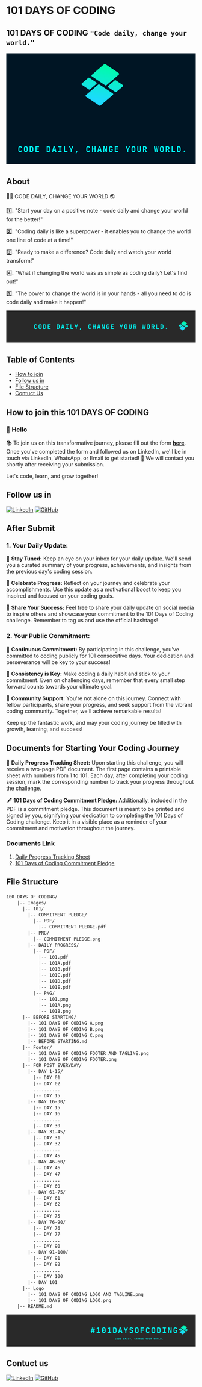 # 101 DAYS OF CODING

## 101 DAYS OF CODING `"Code daily, change your world."`

![](./Image/Logo/101%20DAYS%20OF%20CODING%20LOGO%20AND%20TAGLINE%201.png)

## About

👨‍💻 CODE DAILY, CHANGE YOUR WORLD 🌏

1️⃣. "Start your day on a positive note - code daily and change your world for the better!"

2️⃣. "Coding daily is like a superpower - it enables you to change the world one line of code at a time!"

3️⃣. "Ready to make a difference? Code daily and watch your world transform!"

4️⃣. "What if changing the world was as simple as coding daily? Let's find out!"

5️⃣. "The power to change the world is in your hands - all you need to do is code daily and make it happen!"

![](./Image/Footer/101%20DAYS%20OF%20CODING%20FOOTER.png)

## Table of Contents

- [How to join](#how-to-join-this-101-days-of-coding)
- [Follow us in](#follow-us-in)
- [File Structure](#file-structure)
- [Contuct Us](#contuct-us)

## How to join this **101 DAYS OF CODING**

### 👋 Hello

📚 To join us on this transformative journey, please fill out the form [**here**](https://forms.gle/g3L9VAK4ZTeKmXuN8). Once you've completed the form and followed us on LinkedIn, we'll be in touch via LinkedIn, WhatsApp, or Email to get started! 🚀 We will contact you shortly after receiving your submission.

Let's code, learn, and grow together!

## Follow us in

[![LinkedIn](https://skillicons.dev/icons?i=linkedin)](https://www.linkedin.com/company/101daysofcoding/)
[![GitHub](https://skillicons.dev/icons?i=github)](https://github.com/101-DAYS-OF-CODING/101daysofcoding/)

## After Submit

### 1. Your Daily Update:

📩 **Stay Tuned:** Keep an eye on your inbox for your daily update. We'll send you a curated summary of your progress, achievements, and insights from the previous day's coding session.

🎉 **Celebrate Progress:** Reflect on your journey and celebrate your accomplishments. Use this update as a motivational boost to keep you inspired and focused on your coding goals.

🚀 **Share Your Success:** Feel free to share your daily update on social media to inspire others and showcase your commitment to the 101 Days of Coding challenge. Remember to tag us and use the official hashtags!

### 2. Your Public Commitment:

📅 **Continuous Commitment:** By participating in this challenge, you've committed to coding publicly for 101 consecutive days. Your dedication and perseverance will be key to your success!

💪 **Consistency is Key:** Make coding a daily habit and stick to your commitment. Even on challenging days, remember that every small step forward counts towards your ultimate goal.

👥 **Community Support:** You're not alone on this journey. Connect with fellow participants, share your progress, and seek support from the vibrant coding community. Together, we'll achieve remarkable results!

Keep up the fantastic work, and may your coding journey be filled with growth, learning, and success!

## **Documents for Starting Your Coding Journey**

📃 **Daily Progress Tracking Sheet:** Upon starting this challenge, you will receive a two-page PDF document. The first page contains a printable sheet with numbers from 1 to 101. Each day, after completing your coding session, mark the corresponding number to track your progress throughout the challenge.

🖋️ **101 Days of Coding Commitment Pledge:** Additionally, included in the PDF is a commitment pledge. This document is meant to be printed and signed by you, signifying your dedication to completing the 101 Days of Coding challenge. Keep it in a visible place as a reminder of your commitment and motivation throughout the journey.

### Documents Link

1.  [Daily Progress Tracking Sheet](https://github.com/101-DAYS-OF-CODING/101daysofcoding/tree/main/Image/101/DAILY%20PROGRESS)
2.  [101 Days of Coding Commitment Pledge](https://github.com/101-DAYS-OF-CODING/101daysofcoding/tree/main/Image/101/COMMITMENT%20PLEDGE)

## File Structure

```
100 DAYS OF CODING/
    |-- Images/
      |-- 101/
        |-- COMMITMENT PLEDGE/
          |-- PDF/
            |-- COMMITMENT PLEDGE.pdf
        |-- PNG/
          |-- COMMITMENT PLEDGE.png
        |-- DAILY PROGRESS/
          |-- PDF/
            |-- 101.pdf
            |-- 101A.pdf
            |-- 101B.pdf
            |-- 101C.pdf
            |-- 101D.pdf
            |-- 101E.pdf
          |-- PNG/
            |-- 101.png
            |-- 101A.png
            |-- 101B.png
      |-- BEFORE STARTING/
        |-- 101 DAYS OF CODING A.png
        |-- 101 DAYS OF CODING B.png
        |-- 101 DAYS OF CODING C.png
        |-- BEFORE_STARTING.md
      |-- Footer/
        |-- 101 DAYS OF CODING FOOTER AND TAGLINE.png
        |-- 101 DAYS OF CODING FOOTER.png
      |-- FOR POST EVERYDAY/
        |-- DAY 1-15/
          |-- DAY 01
          |-- DAY 02
          ..........
          |-- DAY 15
        |-- DAY 16-30/
          |-- DAY 15
          |-- DAY 16
          ..........
          |-- DAY 30
        |-- DAY 31-45/
          |-- DAY 31
          |-- DAY 32
          ..........
          |-- DAY 45
        |-- DAY 46-60/
          |-- DAY 46
          |-- DAY 47
          ..........
          |-- DAY 60
        |-- DAY 61-75/
          |-- DAY 61
          |-- DAY 62
          ..........
          |-- DAY 75
        |-- DAY 76-90/
          |-- DAY 76
          |-- DAY 77
          ..........
          |-- DAY 90
        |-- DAY 91-100/
          |-- DAY 91
          |-- DAY 92
          ..........
          |-- DAY 100
        |-- DAY 101
      |-- Logo
        |-- 101 DAYS OF CODING LOGO AND TAGLINE.png
        |-- 101 DAYS OF CODING LOGO.png
    |-- README.md
```

![](./Image/Footer/101%20DAYS%20OF%20CODING%20FOOTER%20AND%20TAGLINE.png)

## Contuct us

[![LinkedIn](https://skillicons.dev/icons?i=linkedin)](https://www.linkedin.com/company/101daysofcoding/)
[![GitHub](https://skillicons.dev/icons?i=github)](https://github.com/101-DAYS-OF-CODING/101daysofcoding/)
